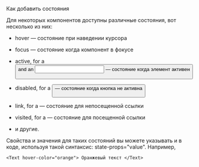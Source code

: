 Как добавить состояния

Для некоторых компонентов доступны различные состояния, вот несколько из них:

*   hover — состояние при наведении курсора
    
*   focus — состояние когда компонент в фокусе
    
*   active, for a <Button/> and an <Input/> — состояние когда элемент активен
    
*   disabled, for a <Button/> — состояние когда кнопка не активна
    
*   link, for a <Link/> — состояние для непосещенной ссылки
    
*   visited, for a <Link/> — состояние для посещенной ссылки
    
*   и другие.
    

Свойства и значения для таких состояний вы можете указывать и в коде, используя такой синтаксис: state-props="value". Например,

```
<Text hover-color="orange"> Оранжевый текст </Text>
```